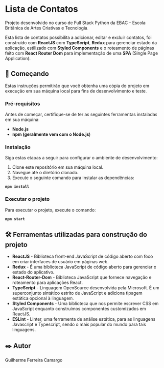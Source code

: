 # Lista de Contatos

Projeto desenvolvido no curso de Full Stack Python da EBAC - Escola Britânica de Artes Criativas e Tecnologia.

Esta lista de contatos possibilita a adicionar, editar e excluir contatos, foi construído com **ReactJS** com **TypeScript**,
**Redux** para gerenciar estado da aplicação, estilizado com **Styled Components** e o roteamento de páginas feito com
**React Router Dom** para implementação de uma **SPA** (Single Page Application).

## 🚀 Começando

Estas instruções permitirão que você obtenha uma cópia do projeto em execução em sua máquina local para fins de desenvolvimento e teste.

### Pré-requisitos

Antes de começar, certifique-se de ter as seguintes ferramentas instaladas em sua máquina:

- **Node.js**
- **npm (geralmente vem com o Node.js)**

### Instalação

Siga estas etapas a seguir para configurar o ambiente de desenvolvimento:

1. Clone este repositório em sua máquina local.
2. Navegue até o diretório clonado.
3. Execute o seguinte comando para instalar as dependências:

  **``npm install``**

### Executar o projeto

Para executar o projeto, execute o comando:

  **``npm start``**

## 🛠️ Ferramentas utilizadas para construção do projeto

* **ReactJS** - Biblioteca front-end JavaScript de código aberto com foco em criar interfaces de usuário em páginas web.
* **Redux** - É uma biblioteca JavaScript de código aberto para gerenciar o estado do aplicativo.
* **React-Router-Dom** - Biblioteca JavaScript que fornece navegação e roteamento para aplicações React.
* **TypeScript** - Linguagem OpenSource desenvolvida pela Microsoft. É um superconjunto sintático estrito de JavaScript e adiciona tipagem estática opcional à linguagem.
* **Styled Components** - Uma biblioteca que nos permite escrever CSS em JavaScript enquanto construímos componentes customizados em ReactJS.
* **ESLint** - Linter, uma ferramenta de análise estática, para as linguagens Javascript e Typescript, sendo o mais popular do mundo para tais linguagens.

## ✒️ Autor

Guilherme Ferreira Camargo
